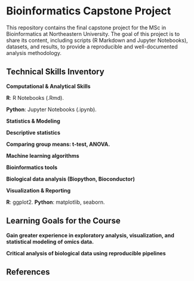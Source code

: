 # Bioinformatics Capstone Project

This repository contains the final capstone project for the MSc in Bioinformatics at Northeastern University. 
The goal of this project is to share its content, including scripts (R Markdown and Jupyter Notebooks), datasets, and results, to provide a reproducible and well-documented analysis methodology.

## Technical Skills Inventory

**Computational & Analytical Skills**

**R**: R Notebooks (.Rmd).

**Python**: Jupyter Notebooks (.ipynb).

**Statistics & Modeling**

**Descriptive statistics**

**Comparing group means: t-test, ANOVA.**

**Machine learning algorithms**

**Bioinformatics tools**

**Biological data analysis (Biopython, Bioconductor)**

**Visualization & Reporting**

**R**: ggplot2.
**Python**: matplotlib, seaborn.

## Learning Goals for the Course

**Gain greater experience in exploratory analysis, visualization, and statistical modeling of omics data.**

**Critical analysis of biological data using reproducible pipelines**


## References
